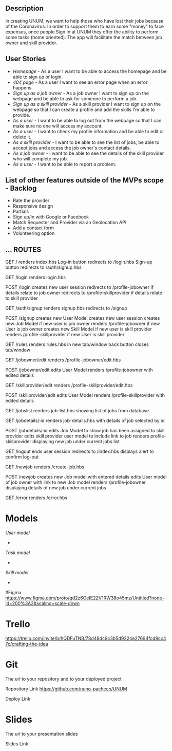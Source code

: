 ## Description

In creating  UNUM, we want to help those who have lost their jobs because of the Coronavirus. In order to support them to earn some "money" to face expenses, once people Sign In at UNUM they offer the ability to perform some tasks (home oriented). The app will facilitate the match between job owner and skill provider.


## User Stories

- *Homepage* - As a user I want to be able to access the homepage and be able to sign up or login.
- *404 page* - As a user I want to see an error page when an error happens.
- *Sign up as a job owner* - As a job owner I want to sign up on the webpage and be able to ask for someone to perform a job.
- *Sign up as a skill provider* - As a skill provider I want to sign up on the webpage so that I can create a profile and add the skills I'm able to provide. 
- *As a user* - I want to be able to log out from the webpage so that I can make sure no one will access my account.
- *As a user* - I want to check my profile information and be able to edit or delete it.
- *As a skill provider* - I want to be able to see the list of jobs, be able to acceot jobs and access the job owner's contact details.
- *As a job owner* - I want to be able to see the details of the skill provider who will complete my job.
- *As a user* - I want to be able to report a problem.



## List of other features outside of the MVPs scope - Backlog

- Rate the provider
- Responsive design
- Partials
- Sign up/in with Google or Facebook
- Match Requester and Provider via an Geolocation API
- Add a contact form
- Volunteering option


## ... ROUTES

GET / 
renders index.hbs
Log-in button redirects to /login.hbs 
Sign-up button redirects to /auth/signup.hbs


GET /login
renders login.hbs

POST /login
creates new user session
redirects to /profile-jobowner if details relate to job owner
redirects to /profile-skillprovider if details relate to skill provider

GET /auth/signup 
renders signup.hbs 
redirects to /signup

POST /signup
creates new User Model
creates new user session
creates new Job Model if new user is job owner
renders /profile-jobowner if new User is job owner
creates new Skill Model if new user is skill provider
renders /profile-skillprovider if new User is skill provider

GET /rules
renders rules.hbs in new tab/window
back button closes tab/window

GET /jobowner/edit
renders /profile-jobowner/edit.hbs

POST /jobowner/edit
edits User Model
renders /profile-jobowner with edited details

GET /skillprovider/edit
renders /profile-skillprovider/edit.hbs

POST /skillprovider/edit
edits User Model
renders /profile-skillprovider with edited details

GET /jobslist
renders job-list.hbs showing list of jobs from database

GET /jobdetails/:id
renders job-details.hbs with details of job selected by id

POST /jobdetails/:id
edits Job Model to show job has been assigned to skill provider
edits skill provider user model to include link to job
renders profile-skillprovider displaying new job under current jobs list

GET /logout
ends user session
redirects to /index.hbs
displays alert to confirm log-out

GET /newjob
renders /create-job.hbs

POST /newjob
creates new Job model with entered details
edits User model of job owner with link to new Job model
renders /profile-jobowner displaying details of new job under current jobs

GET /error
renders /error.hbs


# Models

 *User model*
 
- 

 *Task model*
 
- 


 *Skill model*
 
- 
#Figma
https://www.figma.com/proto/qd2z6OeIE2ZV1RW38o45mz/Untitled?node-id=200%3A3&scaling=scale-down


# Trello

https://trello.com/invite/b/hQDFuTNB/78d48dc9c3b5d9224e27694fcd8cc47c/crafting-the-idea


# Git

The url to your repository and to your deployed project 

Repository Link
https://github.com/nuno-pacheco/UNUM

Deploy Link

# Slides

The url to your presentation slides

Slides Link
